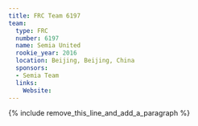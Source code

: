 ```yaml
---
title: FRC Team 6197
team:
  type: FRC
  number: 6197
  name: Semia United
  rookie_year: 2016
  location: Beijing, Beijing, China
  sponsors:
  - Semia Team
  links:
    Website:
---
```


{% include remove_this_line_and_add_a_paragraph %}
